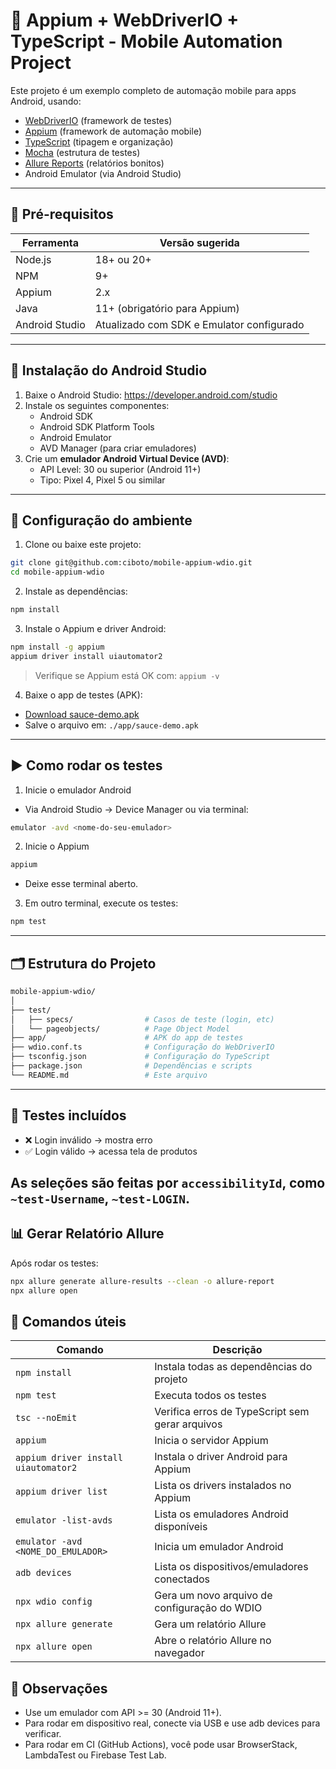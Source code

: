 # 📱 Appium + WebDriverIO + TypeScript - Mobile Automation Project

Este projeto é um exemplo completo de automação mobile para apps Android, usando:

- [WebDriverIO](https://webdriver.io/) (framework de testes)
- [Appium](https://appium.io/) (framework de automação mobile)
- [TypeScript](https://www.typescriptlang.org/) (tipagem e organização)
- [Mocha](https://mochajs.org/) (estrutura de testes)
- [Allure Reports](https://docs.qameta.io/allure/) (relatórios bonitos)
- Android Emulator (via Android Studio)

---

## 🧰 Pré-requisitos

| Ferramenta | Versão sugerida |
|------------|-----------------|
| Node.js    | 18+ ou 20+      |
| NPM        | 9+              |
| Appium     | 2.x             |
| Java       | 11+ (obrigatório para Appium) |
| Android Studio | Atualizado com SDK e Emulator configurado |

---

## 🧱 Instalação do Android Studio

1. Baixe o Android Studio: https://developer.android.com/studio
2. Instale os seguintes componentes:
   - Android SDK
   - Android SDK Platform Tools
   - Android Emulator
   - AVD Manager (para criar emuladores)
3. Crie um **emulador Android Virtual Device (AVD)**:
   - API Level: 30 ou superior (Android 11+)
   - Tipo: Pixel 4, Pixel 5 ou similar

---

## 🔧 Configuração do ambiente
1. Clone ou baixe este projeto:
```bash
git clone git@github.com:ciboto/mobile-appium-wdio.git
cd mobile-appium-wdio
```
2. Instale as dependências:
```bash
npm install
```
3. Instale o Appium e driver Android:
```bash
npm install -g appium
appium driver install uiautomator2
```
> Verifique se Appium está OK com: `appium -v`
4. Baixe o app de testes (APK):
- [Download sauce-demo.apk](https://github.com/saucelabs/sample-app-mobile/releases/download/2.7.1/Android.SauceLabs.Mobile.Sample.app.2.7.1.apk)
- Salve o arquivo em: `./app/sauce-demo.apk`
---

## ▶️ Como rodar os testes
1. Inicie o emulador Android
- Via Android Studio → Device Manager
ou via terminal:
```bash
emulator -avd <nome-do-seu-emulador>
```
2. Inicie o Appium
```bash
appium
```
- Deixe esse terminal aberto.
3. Em outro terminal, execute os testes:
```bash
npm test
```
---
## 🗂️ Estrutura do Projeto
```bash
mobile-appium-wdio/
│
├── test/
│   ├── specs/                # Casos de teste (login, etc)
│   └── pageobjects/          # Page Object Model
├── app/                      # APK do app de testes
├── wdio.conf.ts              # Configuração do WebDriverIO
├── tsconfig.json             # Configuração do TypeScript
├── package.json              # Dependências e scripts
└── README.md                 # Este arquivo
```
---
## 🧪 Testes incluídos
- ❌ Login inválido → mostra erro
- ✅ Login válido → acessa tela de produtos

As seleções são feitas por `accessibilityId`, como `~test-Username`, `~test-LOGIN`.
---

## 📊 Gerar Relatório Allure 
Após rodar os testes:
```bash
npx allure generate allure-results --clean -o allure-report
npx allure open
```

## 🤖 Comandos úteis
| Comando                             | Descrição                                         |
|------------------------------------|--------------------------------------------------|
| `npm install`                      | Instala todas as dependências do projeto         |
| `npm test`                         | Executa todos os testes                          |
| `tsc --noEmit`                     | Verifica erros de TypeScript sem gerar arquivos  |
| `appium`                           | Inicia o servidor Appium                         |
| `appium driver install uiautomator2` | Instala o driver Android para Appium            |
| `appium driver list`              | Lista os drivers instalados no Appium            |
| `emulator -list-avds`              | Lista os emuladores Android disponíveis          |
| `emulator -avd <NOME_DO_EMULADOR>` | Inicia um emulador Android                       |
| `adb devices`                      | Lista os dispositivos/emuladores conectados      |
| `npx wdio config`                  | Gera um novo arquivo de configuração do WDIO     |
| `npx allure generate`              | Gera um relatório Allure                         |
| `npx allure open`                  | Abre o relatório Allure no navegador             |

## 📌 Observações
- Use um emulador com API >= 30 (Android 11+).
- Para rodar em dispositivo real, conecte via USB e use adb devices para verificar.
- Para rodar em CI (GitHub Actions), você pode usar BrowserStack, LambdaTest ou Firebase Test Lab.

